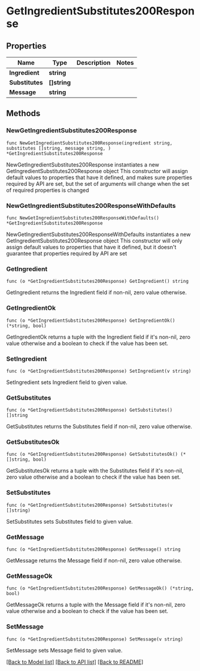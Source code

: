 # GetIngredientSubstitutes200Response

## Properties

Name | Type | Description | Notes
------------ | ------------- | ------------- | -------------
**Ingredient** | **string** |  | 
**Substitutes** | **[]string** |  | 
**Message** | **string** |  | 

## Methods

### NewGetIngredientSubstitutes200Response

`func NewGetIngredientSubstitutes200Response(ingredient string, substitutes []string, message string, ) *GetIngredientSubstitutes200Response`

NewGetIngredientSubstitutes200Response instantiates a new GetIngredientSubstitutes200Response object
This constructor will assign default values to properties that have it defined,
and makes sure properties required by API are set, but the set of arguments
will change when the set of required properties is changed

### NewGetIngredientSubstitutes200ResponseWithDefaults

`func NewGetIngredientSubstitutes200ResponseWithDefaults() *GetIngredientSubstitutes200Response`

NewGetIngredientSubstitutes200ResponseWithDefaults instantiates a new GetIngredientSubstitutes200Response object
This constructor will only assign default values to properties that have it defined,
but it doesn't guarantee that properties required by API are set

### GetIngredient

`func (o *GetIngredientSubstitutes200Response) GetIngredient() string`

GetIngredient returns the Ingredient field if non-nil, zero value otherwise.

### GetIngredientOk

`func (o *GetIngredientSubstitutes200Response) GetIngredientOk() (*string, bool)`

GetIngredientOk returns a tuple with the Ingredient field if it's non-nil, zero value otherwise
and a boolean to check if the value has been set.

### SetIngredient

`func (o *GetIngredientSubstitutes200Response) SetIngredient(v string)`

SetIngredient sets Ingredient field to given value.


### GetSubstitutes

`func (o *GetIngredientSubstitutes200Response) GetSubstitutes() []string`

GetSubstitutes returns the Substitutes field if non-nil, zero value otherwise.

### GetSubstitutesOk

`func (o *GetIngredientSubstitutes200Response) GetSubstitutesOk() (*[]string, bool)`

GetSubstitutesOk returns a tuple with the Substitutes field if it's non-nil, zero value otherwise
and a boolean to check if the value has been set.

### SetSubstitutes

`func (o *GetIngredientSubstitutes200Response) SetSubstitutes(v []string)`

SetSubstitutes sets Substitutes field to given value.


### GetMessage

`func (o *GetIngredientSubstitutes200Response) GetMessage() string`

GetMessage returns the Message field if non-nil, zero value otherwise.

### GetMessageOk

`func (o *GetIngredientSubstitutes200Response) GetMessageOk() (*string, bool)`

GetMessageOk returns a tuple with the Message field if it's non-nil, zero value otherwise
and a boolean to check if the value has been set.

### SetMessage

`func (o *GetIngredientSubstitutes200Response) SetMessage(v string)`

SetMessage sets Message field to given value.



[[Back to Model list]](../README.md#documentation-for-models) [[Back to API list]](../README.md#documentation-for-api-endpoints) [[Back to README]](../README.md)


